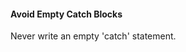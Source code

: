 <link rel="stylesheet" href="{{baseUrl}}/css/textbook.css">

<div class="website-content">

<div id="title">

#### Avoid Empty Catch Blocks

</div>

<div id="body">

Never write an empty 'catch' statement.

</div>

</div>
